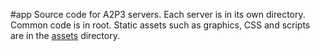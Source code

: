 #app
Source code for A2P3 servers. Each server is in its own directory. Common code is in root. Static assets such as graphics, CSS and scripts are in the [assets](./assets) directory.